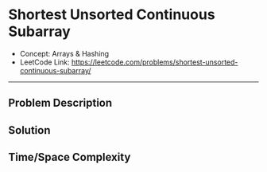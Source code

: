 # Shortest Unsorted Continuous Subarray

- Concept: Arrays & Hashing
- LeetCode Link: https://leetcode.com/problems/shortest-unsorted-continuous-subarray/

---

## Problem Description

## Solution

## Time/Space Complexity

